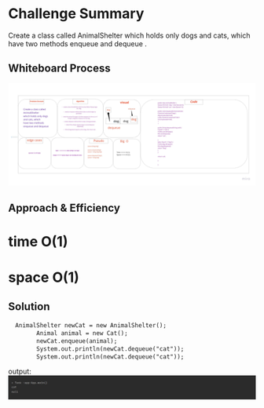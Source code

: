 # Challenge Summary

Create a class called AnimalShelter
which holds only dogs and cats, which
have two methods enqueue and dequeue .

## Whiteboard Process
![whiteboard](ch12.jpg)
## Approach & Efficiency

# time O(1)
# space O(1)

## Solution


```
  AnimalShelter newCat = new AnimalShelter();
        Animal animal = new Cat();
        newCat.enqueue(animal);
        System.out.println(newCat.dequeue("cat"));
        System.out.println(newCat.dequeue("cat"));
```

output:
![output](output.jpg)